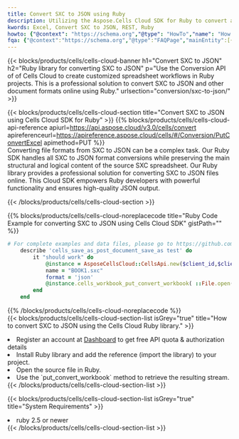 ```yaml
---
title: Convert SXC to JSON using Ruby 
description: Utilizing the Aspose.Cells Cloud SDK for Ruby to convert a SXC format file to a JSON format file. 
kwords: Excel, Convert SXC to JSON, REST, Ruby
howto: {"@context": "https://schema.org","@type": "HowTo","name": "How to convert SXC to JSON using the Cells Cloud Ruby library.","description": "How to convert SXC to JSON using the Cells Cloud Ruby library.","image": {"@type": "ImageObject"},"url": "/ruby/conversion/sxc-to-json/","step": [{ "@type": "HowToStep","name": "How to convert SXC to JSON using the Cells Cloud Ruby library. step 1", "image": {"@type": "ImageObject",},"url": "/ruby/conversion/sxc-to-json/","text": "Register an account at <a href='https://dashboard.aspose.cloud/'>Dashboard</a> to get free API quota & authorization details",},{ "@type": "HowToStep","name": "How to convert SXC to JSON using the Cells Cloud Ruby library. step 1", "image": {"@type": "ImageObject",},"url": "/ruby/conversion/sxc-to-json/","text": "Install Ruby library and add the reference (import the library) to your project.",},{ "@type": "HowToStep","name": "How to convert SXC to JSON using the Cells Cloud Ruby library. step 1", "image": {"@type": "ImageObject",},"url": "/ruby/conversion/sxc-to-json/","text": "Open the source file in Ruby.",},{ "@type": "HowToStep","name": "How to convert SXC to JSON using the Cells Cloud Ruby library. step 1", "image": {"@type": "ImageObject",},"url": "/ruby/conversion/sxc-to-json/","text": "Use the `put_convert_workbook` method to retrieve the resulting stream.",}, ],"supply": {"@type": "HowToSupply","name": "document"},"tool": [{"@type": "HowToTool","name": "RubyMine, Visual Studio Code, Aptana Studio, NetBeans"},{"@type": "HowToTool","name": "Aspose Cells"}],"totalTime": "PT6M"}
fqa: {"@context":"https://schema.org","@type":"FAQPage","mainEntity":[{"@type":"Question","name":"Why convert file formats in C# using REST API?","acceptedAnswer":{"@type":"Answer","text":"Documents are encoded in many ways, and some files may be incompatible with the software you use. To open and read such files, just convert them to appropriate file formats.<br/><ol><li>Install .NET SDK and add the reference (import the library) to your project.</li><li>Open the source file in C# using REST API.</li><li>Call the PutConvertWorkbookRequest() method, passing an output filename with required extension.</li><li>Get the result of conversion as a separate file.</li></ol>"}},{"@type":"Question","name":"What file formats can I convert with your C# library?","acceptedAnswer":{"@type":"Answer","text":"We support a variety of file formats for conversion using .NET library, including XLSX, Excel, xls , PDF, CSV, HTML, Markdown, XML, PNG, JPG, TIFF, Json, TXT and many more."}},{"@type":"Question","name":"What is the maximum allowed file size for conversion using this .NET library?","acceptedAnswer":{"@type":"Answer","text":"There are no file size limits for format conversions using .NET library."}}]}
---
```



{{< blocks/products/cells/cells-cloud-banner h1="Convert SXC to JSON" h2="Ruby library for converting SXC to JSON" p="Use the Conversion API of of Cells Cloud to create customized spreadsheet workflows in Ruby projects. This is a professional solution to convert SXC to JSON and other document formats online using Ruby." urlsection="conversion/sxc-to-json/" >}}

{{< blocks/products/cells/cells-cloud-section  title="Convert SXC to JSON using Cells Cloud SDK for Ruby" >}}
{{% blocks/products/cells/cells-cloud-api-reference  apiurl=https://api.aspose.cloud/v3.0/cells/convert  apireferenceurl=https://apireference.aspose.cloud/cells/#/Conversion/PutConvertExcel  apimethod=PUT %}}
<br/>
Converting file formats from SXC to JSON can be a complex task. Our Ruby SDK handles all SXC to JSON format conversions while preserving the main structural and logical content of the source SXC spreadsheet. Our Ruby library provides a professional solution for converting SXC to JSON files online. This Cloud SDK empowers Ruby developers with powerful functionality and ensures high-quality JSON output.

{{< /blocks/products/cells/cells-cloud-section >}}

{{% blocks/products/cells/cells-cloud-noreplacecode title="Ruby Code Example for converting SXC to JSON using Cells Cloud SDK" gistPath="" %}}
 
```ruby
# For complete examples and data files, please go to https://github.com/aspose-cells-cloud/aspose-cells-cloud-ruby/
    describe 'cells_save_as_post_document_save_as test' do
        it "should work" do
            @instance = AsposeCellsCloud::CellsApi.new($client_id,$client_secret,"v3.0","https://api.aspose.cloud/")
            name = "BOOK1.sxc"
            format = 'json'
            @instance.cells_workbook_put_convert_workbook( ::File.open(File.expand_path("data/"+name),"r")  {|io| io.read(io.size) },{:format=>format})     
        end
    end
```
 
{{% /blocks/products/cells/cells-cloud-noreplacecode  %}}
<br/>
{{< blocks/products/cells/cells-cloud-section-list isGrey="true"  title="How to convert SXC to JSON using the Cells Cloud Ruby library." >}}
<li>Register an account at <a href="https://dashboard.aspose.cloud/">Dashboard</a> to get free API quota & authorization details</li>
<li>Install Ruby library and add the reference (import the library) to your project.</li>
<li>Open the source file in Ruby.</li>
<li>Use the `put_convert_workbook` method to retrieve the resulting stream.</li>
{{< /blocks/products/cells/cells-cloud-section-list >}}

{{< blocks/products/cells/cells-cloud-section-list isGrey="true"  title="System Requirements" >}}
<li>ruby 2.5 or newer</li>
{{< /blocks/products/cells/cells-cloud-section-list >}}

